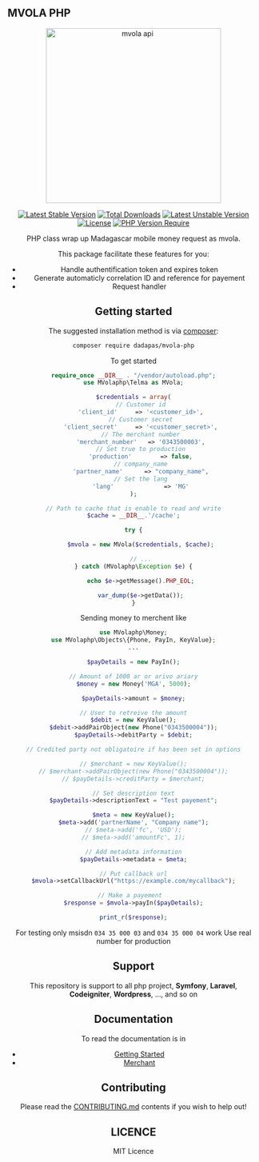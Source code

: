## MVOLA PHP

<span style="margin:auto; text-align: center;width: 500px;display:block">
<img width="350" src="https://i.ibb.co/MgKHQR7/mail.png" alt="mvola api" />
	
[![Latest Stable Version](http://poser.pugx.org/dadapas/mvola-php/v)](https://packagist.org/packages/dadapas/mvola-php) [![Total Downloads](http://poser.pugx.org/dadapas/mvola-php/downloads)](https://packagist.org/packages/dadapas/mvola-php) [![Latest Unstable Version](http://poser.pugx.org/dadapas/mvola-php/v/unstable)](https://packagist.org/packages/dadapas/mvola-php) [![License](http://poser.pugx.org/dadapas/mvola-php/license)](https://packagist.org/packages/dadapas/mvola-php) [![PHP Version Require](http://poser.pugx.org/dadapas/mvola-php/require/php)](https://packagist.org/packages/dadapas/mvola-php)
</span>

PHP class wrap up Madagascar mobile money request as mvola.

This package facilitate these features for you:

 * Handle authentification token and expires token
 * Generate automaticly correlation ID and reference for payement
 * Request handler 

## Getting started

The suggested installation method is via [composer](https://getcomposer.org/):

```sh
composer require dadapas/mvola-php
```

To get started

```php
require_once __DIR__ . "/vendor/autoload.php";
use MVolaphp\Telma as MVola;

$credentials = array(
	// Customer id
	'client_id'		=> '<customer_id>',
	// Customer secret
	'client_secret'		=> '<customer_secret>',
	// The merchant number
	'merchant_number'	=> '0343500003',
	// Set true to production
	'production'	  	=> false,
	// company_name
	'partner_name'		=> "company_name",
	// Set the lang
	'lang'				=> 'MG'
);

// Path to cache that is enable to read and write
$cache = __DIR__.'/cache';

try {

	$mvola = new MVola($credentials, $cache);

	// ...
} catch (MVolaphp\Exception $e) {

	echo $e->getMessage().PHP_EOL;

	var_dump($e->getData());
}

```

Sending money to merchent like
```php
use MVolaphp\Money;
use MVolaphp\Objects\{Phone, PayIn, KeyValue};
...

$payDetails = new PayIn();

// Amount of 1000 ar or arivo ariary
$money = new Money('MGA', 5000);

$payDetails->amount = $money;

// User to retreive the amount
$debit = new KeyValue();
$debit->addPairObject(new Phone("0343500004"));
$payDetails->debitParty = $debit;

// Credited party not obligatoire if has been set in options

// $merchant = new KeyValue();
// $merchant->addPairObject(new Phone("0343500004"));
// $payDetails->creditParty = $merchant;

// Set description text
$payDetails->descriptionText = "Test payement";

$meta = new KeyValue();
$meta->add('partnerName', "Company name");
// $meta->add('fc', 'USD');
// $meta->add('amountFc', 1);

// Add metadata information
$payDetails->metadata = $meta;

// Put callback url
$mvola->setCallbackUrl("https://example.com/mycallback");

// Make a payement 	
$response = $mvola->payIn($payDetails);

print_r($response);
```

For testing only msisdn `034 35 000 03` and `034 35 000 04` work
Use real number for production

## Support
This repository is support to all php project, **Symfony**, **Laravel**, **Codeigniter**, **Wordpress**, ..., and so on

## Documentation

To read the documentation is in
* [Getting Started](docs/getting-started.md)
* [Merchant](docs/merchent.md)

## Contributing

Please read the [CONTRIBUTING.md](CONTRIBUTING.md) contents if you wish to help out!


## LICENCE
MIT Licence
